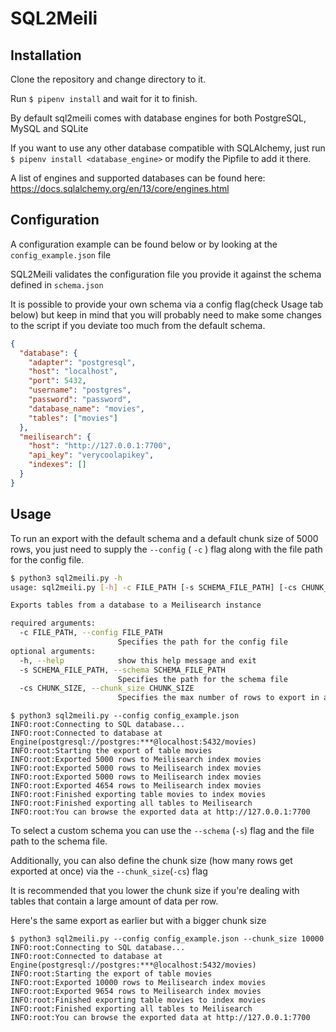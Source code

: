 # SQL2Meili

Installation
---
Clone the repository and change directory to it.

Run `$ pipenv install` and wait for it to finish.

By default sql2meili comes with database engines for both PostgreSQL, MySQL and SQLite

If you want to use any other database compatible with SQLAlchemy, just run
`$ pipenv install <database_engine>` or modify the Pipfile to add it there.

A list of engines and supported databases can be found here: https://docs.sqlalchemy.org/en/13/core/engines.html


Configuration
---
A configuration example can be found below or by looking at the `config_example.json` file

SQL2Meili validates the configuration file you provide it against the schema defined in `schema.json`

It is possible to provide your own schema via a config flag(check Usage tab below) but keep in mind that
you will probably need to make some changes to the script if you deviate too much from the default schema.

```json
{
  "database": {
    "adapter": "postgresql",
    "host": "localhost",
    "port": 5432,
    "username": "postgres",
    "password": "password",
    "database_name": "movies",
    "tables": ["movies"]
  },
  "meilisearch": {
    "host": "http://127.0.0.1:7700",
    "api_key": "verycoolapikey",
    "indexes": []
  }
}
```

Usage
---
To run an export with the default schema and a default chunk size of 5000 rows, you just need to supply the `--config` ( `-c` ) flag along with the file path
for the config file.

```bash
$ python3 sql2meili.py -h
usage: sql2meili.py [-h] -c FILE_PATH [-s SCHEMA_FILE_PATH] [-cs CHUNK_SIZE]

Exports tables from a database to a Meilisearch instance

required arguments:
  -c FILE_PATH, --config FILE_PATH
                        Specifies the path for the config file
optional arguments:
  -h, --help            show this help message and exit
  -s SCHEMA_FILE_PATH, --schema SCHEMA_FILE_PATH
                        Specifies the path for the schema file
  -cs CHUNK_SIZE, --chunk_size CHUNK_SIZE
                        Specifies the max number of rows to export in a single chunk
```

```
$ python3 sql2meili.py --config config_example.json
INFO:root:Connecting to SQL database...
INFO:root:Connected to database at Engine(postgresql://postgres:***@localhost:5432/movies)
INFO:root:Starting the export of table movies
INFO:root:Exported 5000 rows to Meilisearch index movies
INFO:root:Exported 5000 rows to Meilisearch index movies
INFO:root:Exported 5000 rows to Meilisearch index movies
INFO:root:Exported 4654 rows to Meilisearch index movies
INFO:root:Finished exporting table movies to index movies
INFO:root:Finished exporting all tables to Meilisearch
INFO:root:You can browse the exported data at http://127.0.0.1:7700
```

To select a custom schema you can use the `--schema` (`-s`) flag and the file path to the schema file.

Additionally, you can also define the chunk size (how many rows get exported at once) via the `--chunk_size`(`-cs`) flag

It is recommended that you lower the chunk size if you're dealing with tables that contain a large amount of data per row.

Here's the same export as earlier but with a bigger chunk size
```
$ python3 sql2meili.py --config config_example.json --chunk_size 10000
INFO:root:Connecting to SQL database...
INFO:root:Connected to database at Engine(postgresql://postgres:***@localhost:5432/movies)
INFO:root:Starting the export of table movies
INFO:root:Exported 10000 rows to Meilisearch index movies
INFO:root:Exported 9654 rows to Meilisearch index movies
INFO:root:Finished exporting table movies to index movies
INFO:root:Finished exporting all tables to Meilisearch
INFO:root:You can browse the exported data at http://127.0.0.1:7700
```
